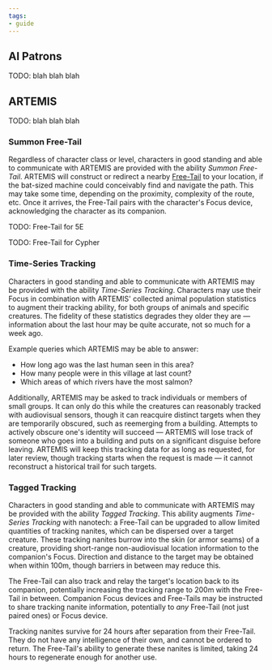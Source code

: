 ```yaml
---
tags:
- guide
---
```


## AI Patrons

TODO: blah blah blah

## ARTEMIS

TODO: blah blah blah

### Summon Free-Tail

Regardless of character class or level, characters in good standing and able to communicate with ARTEMIS are provided with the ability _Summon Free-Tail_.
ARTEMIS will construct or redirect a nearby [Free-Tail](852-free-tail.md) to your location, if the bat-sized machine could conceivably find and navigate the path.
This may take some time, depending on the proximity, complexity of the route, etc.
Once it arrives, the Free-Tail pairs with the character's Focus device, acknowledging the character as its companion.

TODO: Free-Tail for 5E

TODO: Free-Tail for Cypher

### Time-Series Tracking

Characters in good standing and able to communicate with ARTEMIS may be provided with the ability _Time-Series Tracking_.
Characters may use their Focus in combination with ARTEMIS' collected animal population statistics to augment their tracking ability, for both groups of animals and specific creatures.
The fidelity of these statistics degrades they older they are — information about the last hour may be quite accurate, not so much for a week ago.

Example queries which ARTEMIS may be able to answer:

* How long ago was the last human seen in this area?
* How many people were in this village at last count?
* Which areas of which rivers have the most salmon?

Additionally, ARTEMIS may be asked to track individuals or members of small groups.
It can only do this while the creatures can reasonably tracked with audiovisual sensors, though it can reacquire distinct targets when they are temporarily obscured, such as reemerging from a building.
Attempts to actively obscure one's identity will succeed — ARTEMIS will lose track of someone who goes into a building and puts on a significant disguise before leaving.
ARTEMIS will keep this tracking data for as long as requested, for later review, though tracking starts when the request is made — it cannot reconstruct a historical trail for such targets.

### Tagged Tracking

Characters in good standing and able to communicate with ARTEMIS may be provided with the ability _Tagged Tracking_.
This ability augments _Time-Series Tracking_ with nanotech: a Free-Tail can be upgraded to allow limited quantities of tracking nanites, which can be dispersed over a target creature.
These tracking nanites burrow into the skin (or armor seams) of a creature, providing short-range non-audiovisual location information to the companion's Focus.
Direction and distance to the target may be obtained when within 100m, though barriers in between may reduce this.

The Free-Tail can also track and relay the target's location back to its companion, potentially increasing the tracking range to 200m with the Free-Tail in between.
Companion Focus devices and Free-Tails may be instructed to share tracking nanite information, potentially to _any_ Free-Tail (not just paired ones) or Focus device.

Tracking nanites survive for 24 hours after separation from their Free-Tail.
They do not have any intelligence of their own, and cannot be ordered to return.
The Free-Tail's ability to generate these nanites is limited, taking 24 hours to regenerate enough for another use.
